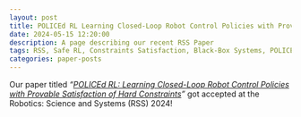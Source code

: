 ```yaml
---
layout: post
title: POLICEd RL Learning Closed-Loop Robot Control Policies with Provable Satisfaction of Hard Constraints
date: 2024-05-15 12:20:00
description: A page describing our recent RSS Paper
tags: RSS, Safe RL, Constraints Satisfaction, Black-Box Systems, POLICEd-RL
categories: paper-posts
---
```


Our paper titled _“<a href="https://arxiv.org/abs/2403.13297">POLICEd RL: Learning Closed-Loop Robot Control Policies with Provable Satisfaction of Hard Constraints</a>”_ got accepted at the Robotics: Science and Systems (RSS) 2024!